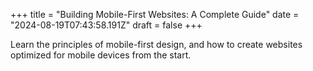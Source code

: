+++
title = "Building Mobile-First Websites: A Complete Guide"
date = "2024-08-19T07:43:58.191Z"
draft = false
+++

  Learn the principles of mobile-first design, and how to create websites optimized for mobile devices from the start.
        